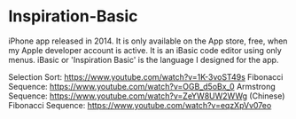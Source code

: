 # Inspiration-Basic
iPhone app released in 2014. It is only available on the App store, free, when my Apple developer account is active.
It is an iBasic code editor using only menus. iBasic or 'Inspiration Basic' is the language I designed for the app.

Selection Sort: https://www.youtube.com/watch?v=1K-3voST49s
Fibonacci Sequence: https://www.youtube.com/watch?v=OGB_d5oBx_0
Armstrong Sequence: https://www.youtube.com/watch?v=ZeYW8UW2WWg
(Chinese) Fibonacci Sequence: https://www.youtube.com/watch?v=eqzXpVv07eo
